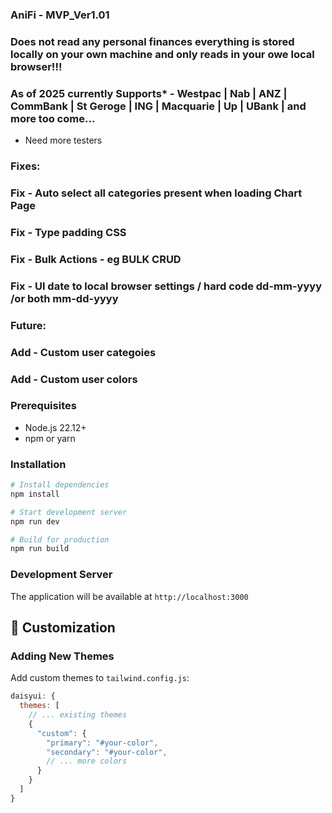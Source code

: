 ### AniFi - MVP_Ver1.01


### Does not read any personal finances everything is stored locally on your own machine and only reads in your owe local browser!!!


### As of 2025 currently Supports* - Westpac | Nab | ANZ | CommBank | St Geroge | ING | Macquarie | Up | UBank | and more too come...
* Need more testers 

### Fixes:
### Fix - Auto select all categories present when loading Chart Page
### Fix - Type padding CSS 
### Fix - Bulk Actions - eg BULK CRUD
### Fix - UI date to local browser settings / hard code dd-mm-yyyy  /or both mm-dd-yyyy


### Future:
### Add - Custom user categoies 
### Add - Custom user colors



### Prerequisites
- Node.js 22.12+ 
- npm or yarn

### Installation
```bash
# Install dependencies
npm install

# Start development server
npm run dev

# Build for production
npm run build
```

### Development Server
The application will be available at `http://localhost:3000`


## 🔧 Customization

### Adding New Themes
Add custom themes to `tailwind.config.js`:
```javascript
daisyui: {
  themes: [
    // ... existing themes
    {
      "custom": {
        "primary": "#your-color",
        "secondary": "#your-color",
        // ... more colors
      }
    }
  ]
}


